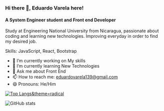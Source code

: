 ### Hi there 👋, Eduardo Varela here!
#### A System Engineer student and Front end Developer
Study at Engineering National University from Nicaragua, passionate about coding and learning new technologies. Improving everyday in order to find my desired job.

Skills: JavaScript, React, Bootstrap

- 🔭 I’m currently working on My skills 
- 🌱 I’m currently learning New Technologies 
- 💬 Ask me about Front End 
- 📫 How to reach me: eduardovarela139@gmail.com 
- 😄 Pronouns: He/Him   

[![Top Langs](https://github-readme-stats.vercel.app/api/top-langs/?username=EduardoV-dev)&theme=radical](https://github.com/anuraghazra/github-readme-stats)

![GitHub stats](https://github-readme-stats.vercel.app/api?username=EduardoV-dev&show_icons=true&theme=radical)  

